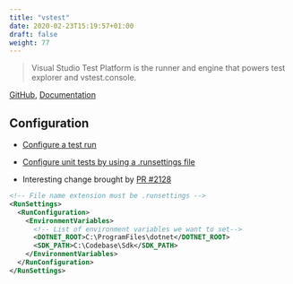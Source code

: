 ```yaml
---
title: "vstest"
date: 2020-02-23T15:19:57+01:00
draft: false
weight: 77
---
```


> Visual Studio Test Platform is the runner and engine that powers test explorer and vstest.console.

[GitHub](https://github.com/microsoft/vstest), [Documentation](https://github.com/microsoft/vstest-docs)

## Configuration

- [Configure a test run](https://github.com/microsoft/vstest-docs/blob/master/docs/configure.md)

- [Configure unit tests by using a .runsettings file](https://docs.microsoft.com/en-us/visualstudio/test/configure-unit-tests-by-using-a-dot-runsettings-file)

- Interesting change brought by [PR #2128](https://github.com/microsoft/vstest/pull/2128)

```xml
<!-- File name extension must be .runsettings -->
<RunSettings>
  <RunConfiguration>
    <EnvironmentVariables>
      <!-- List of environment variables we want to set-->
      <DOTNET_ROOT>C:\ProgramFiles\dotnet</DOTNET_ROOT>
      <SDK_PATH>C:\Codebase\Sdk</SDK_PATH>
    </EnvironmentVariables>
  </RunConfiguration>
</RunSettings>
```
